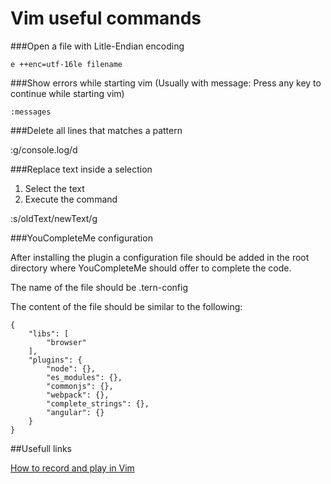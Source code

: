Vim useful commands
====================

###Open a file with Litle-Endian encoding


	e ++enc=utf-16le filename 
    
###Show errors while starting vim (Usually with message: Press any key to continue while starting vim)


	:messages 

###Delete all lines that matches a pattern

:g/console.log/d

###Replace text inside a selection

1. Select the text
2. Execute the command

:s/oldText/newText/g

###YouCompleteMe configuration

After installing the plugin a configuration file should be added in the root directory where YouCompleteMe should offer to complete the code.

The name of the file should be .tern-config

The content of the file should be similar to the following:

	{
		"libs": [
			"browser"
		],
		"plugins": {
			"node": {},
			"es_modules": {},
			"commonjs": {},
			"webpack": {},
			"complete_strings": {},
			"angular": {}
		}
	}

##Usefull links

[How to record and play in Vim](http://www.thegeekstuff.com/2009/01/vi-and-vim-macro-tutorial-how-to-record-and-play/)
